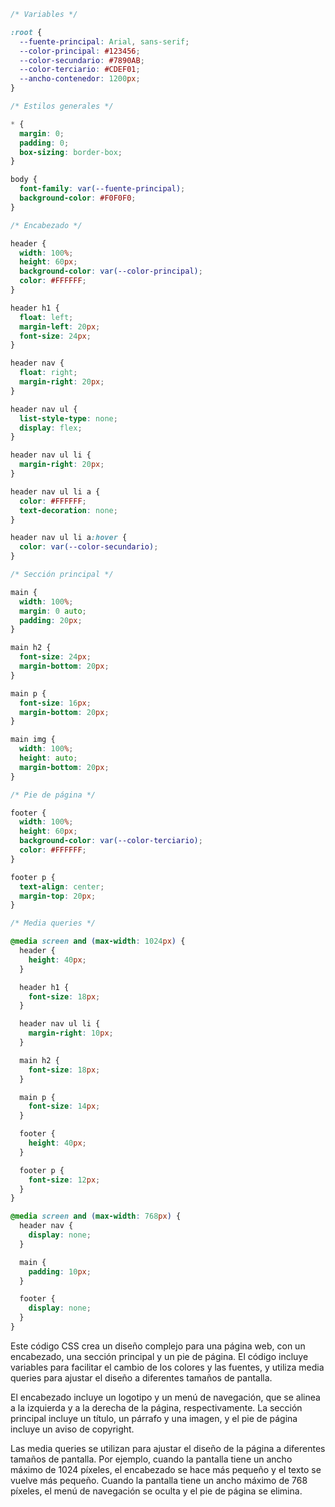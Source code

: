 ```css
/* Variables */

:root {
  --fuente-principal: Arial, sans-serif;
  --color-principal: #123456;
  --color-secundario: #7890AB;
  --color-terciario: #CDEF01;
  --ancho-contenedor: 1200px;
}

/* Estilos generales */

* {
  margin: 0;
  padding: 0;
  box-sizing: border-box;
}

body {
  font-family: var(--fuente-principal);
  background-color: #F0F0F0;
}

/* Encabezado */

header {
  width: 100%;
  height: 60px;
  background-color: var(--color-principal);
  color: #FFFFFF;
}

header h1 {
  float: left;
  margin-left: 20px;
  font-size: 24px;
}

header nav {
  float: right;
  margin-right: 20px;
}

header nav ul {
  list-style-type: none;
  display: flex;
}

header nav ul li {
  margin-right: 20px;
}

header nav ul li a {
  color: #FFFFFF;
  text-decoration: none;
}

header nav ul li a:hover {
  color: var(--color-secundario);
}

/* Sección principal */

main {
  width: 100%;
  margin: 0 auto;
  padding: 20px;
}

main h2 {
  font-size: 24px;
  margin-bottom: 20px;
}

main p {
  font-size: 16px;
  margin-bottom: 20px;
}

main img {
  width: 100%;
  height: auto;
  margin-bottom: 20px;
}

/* Pie de página */

footer {
  width: 100%;
  height: 60px;
  background-color: var(--color-terciario);
  color: #FFFFFF;
}

footer p {
  text-align: center;
  margin-top: 20px;
}

/* Media queries */

@media screen and (max-width: 1024px) {
  header {
    height: 40px;
  }

  header h1 {
    font-size: 18px;
  }

  header nav ul li {
    margin-right: 10px;
  }

  main h2 {
    font-size: 18px;
  }

  main p {
    font-size: 14px;
  }

  footer {
    height: 40px;
  }

  footer p {
    font-size: 12px;
  }
}

@media screen and (max-width: 768px) {
  header nav {
    display: none;
  }

  main {
    padding: 10px;
  }

  footer {
    display: none;
  }
}
```

Este código CSS crea un diseño complejo para una página web, con un encabezado, una sección principal y un pie de página. El código incluye variables para facilitar el cambio de los colores y las fuentes, y utiliza media queries para ajustar el diseño a diferentes tamaños de pantalla.

El encabezado incluye un logotipo y un menú de navegación, que se alinea a la izquierda y a la derecha de la página, respectivamente. La sección principal incluye un título, un párrafo y una imagen, y el pie de página incluye un aviso de copyright.

Las media queries se utilizan para ajustar el diseño de la página a diferentes tamaños de pantalla. Por ejemplo, cuando la pantalla tiene un ancho máximo de 1024 píxeles, el encabezado se hace más pequeño y el texto se vuelve más pequeño. Cuando la pantalla tiene un ancho máximo de 768 píxeles, el menú de navegación se oculta y el pie de página se elimina.